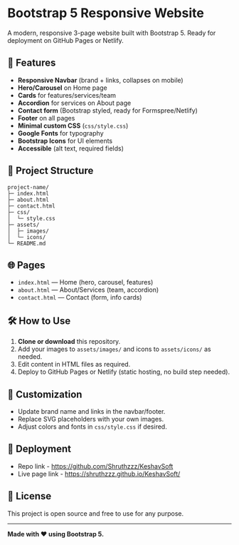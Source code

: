 
# Bootstrap 5 Responsive Website

A modern, responsive 3-page website built with Bootstrap 5. Ready for deployment on GitHub Pages or Netlify.

## 🚀 Features
- **Responsive Navbar** (brand + links, collapses on mobile)
- **Hero/Carousel** on Home page
- **Cards** for features/services/team
- **Accordion** for services on About page
- **Contact form** (Bootstrap styled, ready for Formspree/Netlify)
- **Footer** on all pages
- **Minimal custom CSS** (`css/style.css`)
- **Google Fonts** for typography
- **Bootstrap Icons** for UI elements
- **Accessible** (alt text, required fields)

## 📁 Project Structure
```
project-name/
├─ index.html
├─ about.html
├─ contact.html
├─ css/
│  └─ style.css
├─ assets/
│  ├─ images/
│  └─ icons/
└─ README.md
```

## 🌐 Pages
- `index.html` — Home (hero, carousel, features)
- `about.html` — About/Services (team, accordion)
- `contact.html` — Contact (form, info cards)

## 🛠️ How to Use
1. **Clone or download** this repository.
2. Add your images to `assets/images/` and icons to `assets/icons/` as needed.
3. Edit content in HTML files as required.
4. Deploy to GitHub Pages or Netlify (static hosting, no build step needed).

## 📝 Customization
- Update brand name and links in the navbar/footer.
- Replace SVG placeholders with your own images.
- Adjust colors and fonts in `css/style.css` if desired.

## 🧩 Deployment
- Repo link - https://github.com/Shruthzzz/KeshavSoft
- Live page link - https://shruthzzz.github.io/KeshavSoft/

## 📄 License
This project is open source and free to use for any purpose.

---

**Made with ❤️ using Bootstrap 5.**
